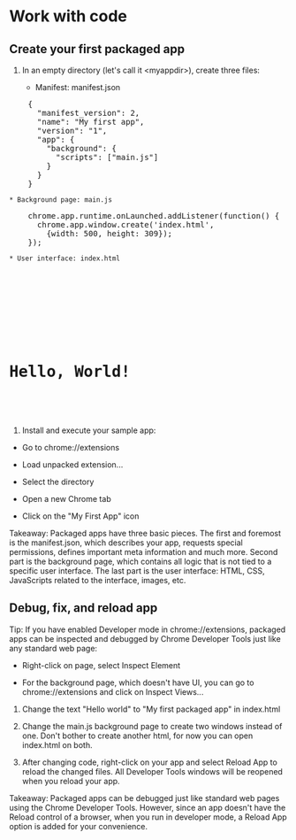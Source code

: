 # Work with code

## Create your first packaged app

1. In an empty directory (let's call it &lt;myappdir&gt;), create three files:

    * Manifest: manifest.json

<pre>
    {
      "manifest_version": 2,
      "name": "My first app",
      "version": "1",
      "app": {
        "background": {
          "scripts": ["main.js"]
        }
      }
    }
</pre>

    * Background page: main.js

<pre>
    chrome.app.runtime.onLaunched.addListener(function() {
      chrome.app.window.create('index.html',
        {width: 500, height: 309});
    });
</pre>

    * User interface: index.html

<pre>
    <!DOCTYPE html>
    <html>
    <head>
        <meta charset="utf-8">
        <title>Hello World</title>
    </head>
    <body>
        <h1>Hello, World!</h1>
    </body>
    </html>
</pre>

1. Install and execute your sample app: 

* Go to chrome://extensions

* Load unpacked extension...

* Select the <myappdir> directory

* Open a new Chrome tab

* Click on the "My First App" icon

Takeaway: Packaged apps have three basic pieces. The first and foremost is the manifest.json, which describes your app, requests special permissions, defines important meta information and much more. Second part is the background page, which contains all logic that is not tied to a specific user interface. The last part is the user interface: HTML, CSS, JavaScripts related to the interface, images, etc.

## Debug, fix, and reload app

Tip: If you have enabled Developer mode in chrome://extensions, packaged apps can be inspected and debugged by Chrome Developer Tools just like any standard web page:

* Right-click on page, select Inspect Element

* For the background page, which doesn't have UI, you can go to chrome://extensions and click on Inspect Views...

1. Change the text "Hello world" to "My first packaged app" in index.html

1. Change the main.js background page to create two windows instead of one. Don't bother to create another html, for now you can open index.html on both.

1. After changing code, right-click on your app and select Reload App to reload the changed files. All Developer Tools windows will be reopened when you reload your app.

Takeaway: Packaged apps can be debugged just like standard web pages using the Chrome Developer Tools. However, since an app doesn't have the Reload control of a browser, when you run in developer mode, a Reload App option is added for your convenience.


